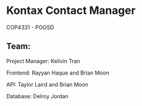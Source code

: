 # Kontax Contact Manager

COP4331 - POOSD

## Team:

Project Manager: Keilvin Tran

Frontend: Rayyan Haque and Brian Moon

API: Taylor Laird and Brian Moon

Database: Delroy Jordan
